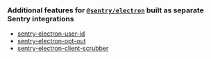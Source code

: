 ### Additional features for [`@sentry/electron`](https://www.npmjs.com/package/@sentry/electron) built as separate Sentry integrations

- [sentry-electron-user-id](https://www.npmjs.com/package/sentry-electron-user-id)
- [sentry-electron-opt-out](https://www.npmjs.com/package/sentry-electron-opt-out)
- [sentry-electron-client-scrubber](https://www.npmjs.com/package/sentry-electron-client-scrubber)
